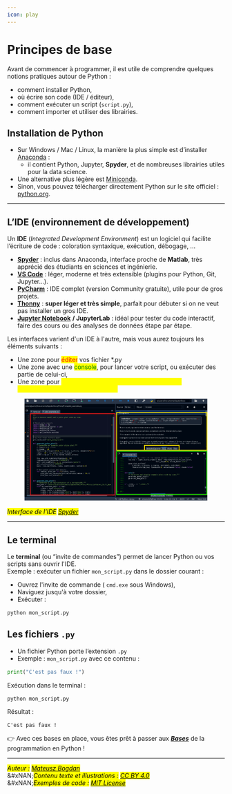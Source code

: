 ```yaml
---
icon: play
---
```


# Principes de base

Avant de commencer à programmer, il est utile de comprendre quelques notions pratiques autour de Python :

* comment installer Python,
* où écrire son code (IDE / éditeur),
* comment exécuter un script (`script.py`),
* comment importer et utiliser des librairies.

## Installation de Python

* Sur Windows / Mac / Linux, la manière la plus simple est d’installer [Anaconda](https://www.anaconda.com/) :
  * il contient Python, Jupyter, **Spyder**, et de nombreuses librairies utiles pour la data science.
* Une alternative plus légère est [Miniconda](https://docs.conda.io/en/latest/miniconda.html).
* Sinon, vous pouvez télécharger directement Python sur le site officiel : [python.org](https://www.python.org/).

***

## L’IDE (environnement de développement)

Un **IDE** (_Integrated Development Environment_) est un logiciel qui facilite l’écriture de code : coloration syntaxique, exécution, débogage, ...

* [**Spyder**](https://www.spyder-ide.org/) : inclus dans Anaconda, interface proche de **Matlab**, très apprécié des étudiants en sciences et ingénierie.
* [**VS Code**](https://code.visualstudio.com/) : léger, moderne et très extensible (plugins pour Python, Git, Jupyter…).
* [**PyCharm**](https://www.jetbrains.com/fr-fr/pycharm/) : IDE complet (version Community gratuite), utile pour de gros projets.
* [**Thonny**](https://thonny.org/) : **super léger et très simple**, parfait pour débuter si on ne veut pas installer un gros IDE.
* [**Jupyter Notebook**](https://jupyter.org/) **/ JupyterLab** : idéal pour tester du code interactif, faire des cours ou des analyses de données étape par étape.

Les interfaces varient d'un IDE à l'autre, mais vous aurez toujours les éléments suivants :&#x20;

* Une zone pour <mark style="color:red;">éditer</mark> vos fichier \*.py
* Une zone avec une <mark style="color:green;">console</mark>, pour lancer votre script, ou exécuter des partie de celui-ci,&#x20;
* Une zone pour <mark style="color:yellow;">explorer les variables, voir les graphiques, l'arborescence de vos fichiers, etc.</mark>&#x20;

<figure><img src=".gitbook/assets/image (1).png" alt=""><figcaption></figcaption></figure>

_<mark style="color:$info;">Interface de l'IDE</mark>_ [_<mark style="color:$info;">Spyder</mark>_](https://www.spyder-ide.org/)

***

## Le terminal

Le **terminal** (ou “invite de commandes”) permet de lancer Python ou vos scripts sans ouvrir l'IDE.\
Exemple : exécuter un fichier `mon_script.py` dans le dossier courant :

* Ouvrez l'invite de commande ( `cmd.exe` sous Windows),&#x20;
* Naviguez jusqu'à votre dossier,&#x20;
* Exécuter :

```bash
python mon_script.py
```

## Les fichiers `.py`

* Un fichier Python porte l’extension `.py`
* Exemple : `mon_script.py` avec ce contenu :

```python
print("C'est pas faux !")
```

Exécution dans le terminal :

```bash
python mon_script.py
```

Résultat :

```
C'est pas faux !
```

👉 Avec ces bases en place, vous êtes prêt à passer aux [_**Bases**_](https://matbog.gitbook.io/python/bases) de la programmation en Python !



***

_<mark style="color:$info;">Auteur :</mark>_ [_<mark style="color:$info;">Mateusz Bogdan</mark>_](https://matbog.github.io/)\
&#xNAN;_<mark style="color:$info;">Contenu texte et illustrations :</mark>_ [_<mark style="color:$info;">CC BY 4.0</mark>_](https://creativecommons.org/licenses/by/4.0/)\
&#xNAN;_<mark style="color:$info;">Exemples de code :</mark>_ [_<mark style="color:$info;">MIT License</mark>_](https://opensource.org/licenses/MIT)
